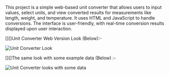 This project is a simple web-based unit converter that allows users to input values, select units, and view converted results for measurements like length, weight, and temperature. It uses HTML and JavaScript to handle conversions. The interface is user-friendly, with real-time conversion results displayed upon user interaction.

[][]Unit Converter Web Version Look (Below):-

![Unit Converter Look](https://github.com/user-attachments/assets/aa363efe-9ad3-4926-a701-274748d510f7)

[][]The same look with some example data (Below) :-

![Unit Converter looks with some data](https://github.com/user-attachments/assets/0b03cb3d-c414-4132-8f97-e211c2c4902e)
